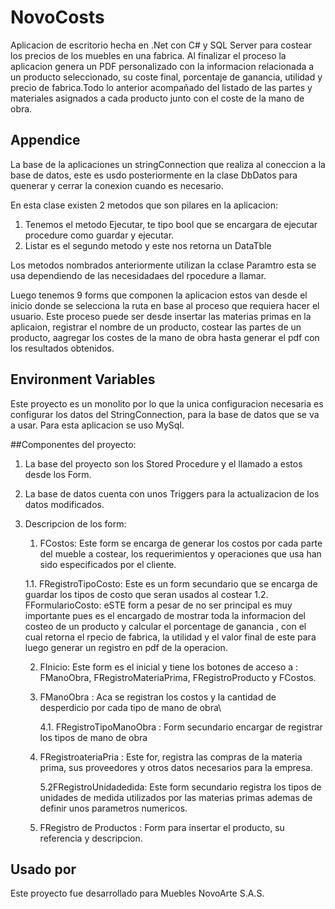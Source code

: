 # NovoCosts

Aplicacion de escritorio hecha en .Net con C# y SQL Server para costear los precios de los muebles en una fabrica. 
Al finalizar el proceso la aplicacion genera un PDF personalizado con la informacion relacionada a un producto seleccionado, 
su coste final, porcentaje de ganancia, utilidad y precio de fabrica.Todo lo anterior acompañado del listado de las partes y 
materiales asignados a cada producto junto con el coste de la mano de obra. 


## Appendice

La base de la aplicaciones un stringConnection que realiza al coneccion a la base de datos, este es usdo posteriormente en la clase DbDatos para quenerar y cerrar la conexion cuando es necesario.

En esta clase existen 2 metodos que son pilares en la aplicacion:
 1. Tenemos el metodo Ejecutar, te tipo bool que se encargara de ejecutar procedure como guardar y ejecutar.
 2. Listar es el segundo metodo y este nos retorna un DataTble

Los metodos nombrados anteriormente utilizan la cclase Paramtro esta se usa dependiendo de las necesidadaes del rpocedure a llamar.

Luego tenemos 9 forms que componen la aplicacion estos van desde el inicio donde se selecciona la ruta en base al proceso que requiera hacer el usuario. Este proceso puede ser desde insertar las materias primas en la aplicaion, registrar el nombre de un producto, costear las partes de un producto, aagregar los costes de la mano de obra hasta generar el pdf con los resultados obtenidos.

## Environment Variables

Este proyecto es un monolito por lo que la unica configuracion necesaria es configurar los datos del StringConnection, para la base de datos que se va a usar. Para esta aplicacion se uso MySql.

##Componentes del proyecto:

1. La base del proyecto son los Stored Procedure y el llamado a estos desde los Form.
2. La base de datos cuenta con unos Triggers para la actualizacion de los datos modificados.
3. Descripcion de los form:
   
   1. FCostos:
      Este form se encarga de generar los costos por cada parte del mueble a costear, los requerimientos y operaciones que usa han sido especificados por el cliente.
   
     1.1. FRegistroTipoCosto:
     Este es un form secundario que se encarga de guardar los tipos de costo que seran usados al costear
     1.2. FFormularioCosto:
     eSTE form a pesar de no ser principal es muy importante pues es el encargado de mostrar toda la informacion del costeo de un producto y calcular el porcentage de ganancia , con el cual retorna el rpecio de fabrica, la utilidad y el valor final de este para luego generar un registro en pdf de la operacion.

   2. FInicio:
      Este form es el inicial y tiene los botones de acceso a : FManoObra, FRegistroMateriaPrima, FRegistroProducto y FCostos.

   4. FManoObra :
      Aca se registran los costos y la cantidad de desperdicio por cada tipo de mano de obra\

      4.1. FRegistroTipoManoObra :
      Form secundario encargar de registrar los tipos de mano de obra

   5. FRegistroateriaPria :
      Este for, registra las compras de la materia prima, sus proveedores y otros datos necesarios para la empresa.

      5.2FRegistroUnidadedida:
      Este form secundario registra los tipos de unidades de medida utilizados por las materias primas ademas de definir unos parametros numericos.

   6. FRegistro de Productos : Form para insertar el producto, su referencia y descripcion.
  
## Usado por

Este proyecto fue desarrollado para Muebles NovoArte S.A.S.

